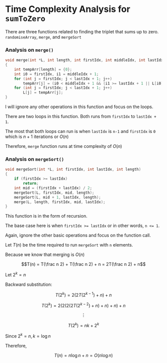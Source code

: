 # Time Complexity Analysis for `sumToZero`

There are three functions related to finding the triplet that sums up to zero. `randomiseArray`, `merge`, and `mergeSort`

### Analysis on `merge()`

```cpp
void merge(int *L, int length, int firstIdx, int middleIdx, int lastIdx)
{
    int tempArr[length] = {0};
    int i0 = firstIdx, i1 = middleIdx + 1;
    for (int j = firstIdx; j < lastIdx + 1; j++)
        tempArr[j] = (i0 < middleIdx + 1 && (i1 >= lastIdx + 1 || L[i0] <= L[i1])) ? L[i0++] : L[i1++];
    for (int j = firstIdx; j < lastIdx + 1; j++)
        L[j] = tempArr[j];
}
```

I will ignore any other operations in this function and focus on the loops.

There are two loops in this function. Both runs from `firstIdx` to `lastIdx + 1`.

The most that both loops can run is when `lastIdx` is `n-1` and `firstIdx` is `0` which is $n+1$ iterations or $O(n)$

Therefore, `merge` function runs at time complexity of $O(n)$

### Analysis on `mergeSort()`

```cpp
void mergeSort(int *L, int firstIdx, int lastIdx, int length)
{
    if (firstIdx >= lastIdx)
        return;
    int mid = (firstIdx + lastIdx) / 2;
    mergeSort(L, firstIdx, mid, length);
    mergeSort(L, mid + 1, lastIdx, length);
    merge(L, length, firstIdx, mid, lastIdx);
}
```

This function is in the form of recursion.

The base case here is when `firstIdx >= lastIdx` or in other words, `n <= 1`.

Again, ignore the other basic operations and focus on the function call.

Let $T(n)$ be the time required to run `mergeSort` with `n` elements.

Because we know that merging is $O(n)$

$$T(n) = T(\frac n 2) + T(\frac n 2) + n = 2T(\frac n 2) + n$$

Let $2^k = n$

Backward substitution:

$$T(2^k) = 2\left(2T(2^{k-1}) + n\right) + n$$

$$T(2^k) = 2\left(2\left(2\left(2T(2^{k-2}) + n\right) + n\right) + n\right) + n$$

$$\vdots$$

$$T(2^k) = nk + 2^k$$

Since $2^k = n, k = \log n$

Therefore,

$$T(n) = n \log n + n = O(n \log n)$$
